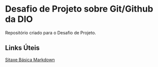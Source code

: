 # Desafio de Projeto sobre Git/Github da DIO
Repositório criado para o Desafio de Projeto.

## Links Úteis
[Sitaxe Básica Markdown](https://www.markdownguide.org/basic-syntax/)
